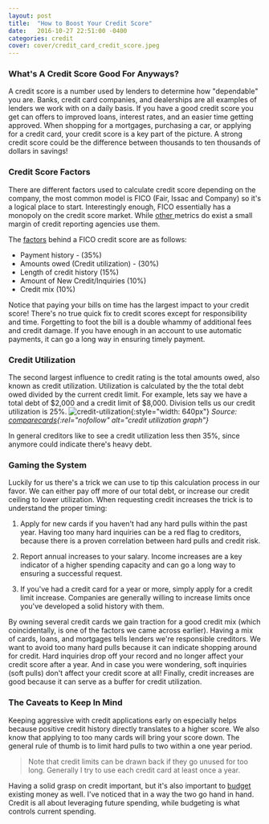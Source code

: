 ```yaml
---
layout: post
title:  "How to Boost Your Credit Score"
date:   2016-10-27 22:51:00 -0400
categories: credit
cover: cover/credit_card_credit_score.jpeg
---
```

### What's A Credit Score Good For Anyways?
A credit score is a number used by lenders to determine how "dependable" you are. Banks, credit card companies, and dealerships are all examples of lenders we work with on a daily basis. If you have a good credit score you get can offers to improved loans, interest rates, and an easier time getting approved. When shopping for a mortgages, purchasing a car, or applying for a credit card, your credit score is a key part of the picture. A strong credit score could be the difference between thousands to ten thousands of dollars in savings!

### Credit Score Factors
There are different factors used to calculate credit score depending on the company, the most common model is FICO (Fair, Issac and Company) so it's a logical place to start. Interestingly enough, FICO essentially has a monopoly on the credit score market. While <a href="https://www.cafecredit.com/credit-score-range/" rel="nofollow"> other </a>metrics do exist a small margin of credit reporting agencies use them.

The <a href="http://www.myfico.com/credit-education/whats-in-your-credit-score/" rel="nofollow">factors</a> behind a FICO credit score are as follows:
* Payment history - (35%)
* Amounts owed (Credit utilization) - (30%)
* Length of credit history (15%)
* Amount of New Credit/Inquiries (10%)
* Credit mix (10%)

Notice that paying your bills on time has the largest impact to your credit score! There's no true quick fix to credit scores except for responsibility and time. Forgetting to foot the bill is a double whammy of additional fees and credit damage. If you have enough in an account to use automatic payments, it can go a long way in ensuring timely payment.

### Credit Utilization
The second largest influence to credit rating is the total amounts owed, also known as credit utilization. Utilization is calculated by the the total debt owed divided by the current credit limit. For example, lets say we have a total debt of $2,000 and a credit limit of $8,000. Division tells us our credit utilization is 25%.
![credit-utilization](/assets/blog/credit_utilization.png){:style="width: 640px"}
*Source: [comparecards](http://www.comparecards.com/blog/infographics/credit-utilization/){:rel="nofollow" alt="credit utilization graph"}*

In general creditors like to see a credit utilization less then 35%, since anymore could indicate there's heavy debt.

### Gaming the System
Luckily for us there's a trick we can use to tip this calculation process in our favor. We can either pay off more of our total debt, or increase our credit ceiling to lower utilization. When requesting credit increases the trick is to understand the proper timing:

1. Apply for new cards if you haven't had any hard pulls within the past year. Having too many hard inquiries can be a red flag to creditors, because there is a proven correlation between hard pulls and credit risk.

2. Report annual increases to your salary. Income increases are a key indicator of a higher spending capacity and can go a long way to ensuring a successful request.

3. If you've had a credit card for a year or more, simply apply for a credit limit increase. Companies are generally willing to increase limits once you've developed a solid history with them.  

By owning several credit cards we gain traction for a good credit mix (which coincidentally, is one of the factors we came across earlier). Having a mix of cards, loans, and mortgages tells lenders we're responsible creditors. We want to avoid too many hard pulls because it can indicate shopping around for credit. Hard inquiries drop off your record and no longer affect your credit score after a year. And in case you were wondering, soft inquiries (soft pulls) don't affect your credit score at all! Finally, credit increases are good because it can serve as a buffer for credit utilization.

### The Caveats to Keep In Mind
Keeping aggressive with credit applications early on especially helps because positive credit history directly translates to a higher score. We also know that applying to too many cards will bring your score down. The general rule of thumb is to limit hard pulls to two within a one year period. 

> Note that credit limits can be drawn back if they go unused for too long. Generally I try to use each credit card at least once a year.

Having a solid grasp on credit important, but it's also important to [budget](http://brunchbucks.com/budgeting/2016/10/19/budgeting-tips.html) existing money as well. I've noticed that in a way the two go hand in hand. Credit is all about leveraging future spending, while budgeting is what controls current spending.
